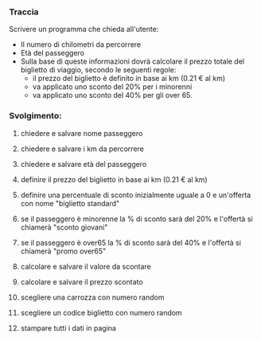 ### Traccia 

Scrivere un programma che chieda all'utente:
- Il numero di chilometri da percorrere
- Età del passeggero  
- Sulla base di queste informazioni dovrà calcolare il prezzo totale del biglietto di viaggio, secondo le seguenti regole:
    - il prezzo del biglietto è definito in base ai km (0.21 € al km)
    - va applicato uno sconto del 20% per i minorenni
    - va applicato uno sconto del 40% per gli over 65.

### Svolgimento:

1. chiedere e salvare nome passeggero

2. chiedere e salvare i km da percorrere

3. chiedere e salvare età del passeggero

4. definire il prezzo del biglietto in base ai km (0.21 € al km)

5. definire una percentuale di sconto inizialmente uguale a 0 e un'offerta con nome "biglietto standard"

6. se il passeggero è minorenne la % di sconto sarà del 20% e l'offertà si chiamerà "sconto giovani"

7. se il passeggero è over65 la % di sconto sarà del 40% e l'offertà si chiamerà "promo over65"

8. calcolare e salvare il valore da scontare

9. calcolare e salvare il prezzo scontato 

10. scegliere una carrozza con numero random

11. scegliere un codice biglietto con numero random

12. stampare tutti i dati in pagina